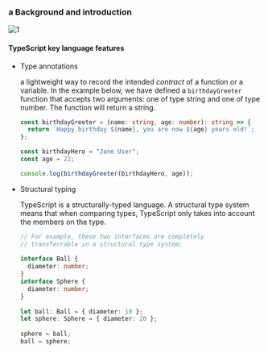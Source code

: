 ### a Background and introduction


![1](https://github.com/yousefelassal/fullstackopen/assets/76617202/a0718f00-451a-4f7d-a1a7-99bc516b61db)

#### TypeScript key language features
- Type annotations

   a lightweight way to record the intended _contract_ of a function or a variable. In the example below, we have defined a `birthdayGreeter` function that accepts two arguments: one of type string and one of type number. The function will return a string.
  ```ts
  const birthdayGreeter = (name: string, age: number): string => {
    return `Happy birthday ${name}, you are now ${age} years old!`;
  };
  
  const birthdayHero = "Jane User";
  const age = 22;
  
  console.log(birthdayGreeter(birthdayHero, age));
  ```

- Structural typing
  
   TypeScript is a structurally-typed language. A structural type system means that when comparing types, TypeScript only takes into account the members on the type.

  ```ts
  // For example, these two interfaces are completely
  // transferrable in a structural type system:
   
  interface Ball {
    diameter: number;
  }
  interface Sphere {
    diameter: number;
  }
   
  let ball: Ball = { diameter: 10 };
  let sphere: Sphere = { diameter: 20 };
   
  sphere = ball;
  ball = sphere;
  ```
